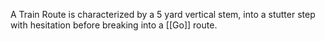 A Train Route is characterized by a 5 yard vertical stem, into a stutter step with hesitation before breaking into a [[Go]] route. 
